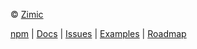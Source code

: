 © [Zimic](https://github.com/zimicjs)

[npm](https://www.npmjs.com/package/zimic) | [Docs](https://github.com/zimicjs/zimic/wiki) |
[Issues](https://github.com/zimicjs/zimic/issues) | [Examples](https://github.com/zimicjs/zimic/wiki/examples) |
[Roadmap](https://github.com/orgs/zimicjs/projects/1/views/5)
